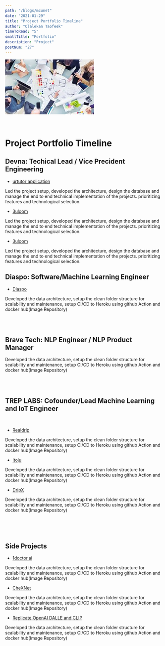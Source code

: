 ```yaml
---
path: "/blogs/mcunet"
date: "2021-01-29"
title: "Project Portfolio Timeline"
author: "Olalekan Taofeek"
timeToRead: "5"
smallTitle: "Portfolio"
description: "Project"
postNum: "27"
---
```


<img src="./cover_27.jpg"/>
<br/>
<br/>
<br/>

# Project Portfolio Timeline

## Devna: Techical Lead / Vice Precident Engineering

- <a href="https://urtutor.com/">urtutor application</a>

<p> Led the project setup, developed the architecture, design the database and manage the end to end technical implementation of the projects. prioritizing features and technological selection. </p>

- <a href="">3uloom </a>

<p>Led the project setup, developed the architecture, design the database and manage the end to end technical implementation of the projects. prioritizing features and technological selection. </p>

- <a href="https://3uloom.com/">3uloom </a>

<p>Led the project setup, developed the architecture, design the database and manage the end to end technical implementation of the projects. prioritizing features and technological selection. </p>

## Diaspo: Software/Machine Learning Engineer

- <a href="https://www.diaspo.ai/">Diaspo</a>

<p>Developed the data architecture, setup the clean folder structure for scalability and maintenance, setup CI/CD to Heroku using github Action and docker hub(Image Repository) </p>

<br>
<br>

## Brave Tech: NLP Engineer / NLP Product Manager

<p>Developed the data architecture, setup the clean folder structure for scalability and maintenance, setup CI/CD to Heroku using github Action and docker hub(Image Repository) </p>

<br>
<br>

## TREP LABS: Cofounder/Lead Machine Learning and IoT Engineer

<br>

- <a href="">Realdrip</a>

<p>Developed the data architecture, setup the clean folder structure for scalability and maintenance, setup CI/CD to Heroku using github Action and docker hub(Image Repository) </p>

- <a href="">Itoju</a>

<p>Developed the data architecture, setup the clean folder structure for scalability and maintenance, setup CI/CD to Heroku using github Action and docker hub(Image Repository) </p>

- <a href="">DripX</a>

<p>Developed the data architecture, setup the clean folder structure for scalability and maintenance, setup CI/CD to Heroku using github Action and docker hub(Image Repository) </p>

<br>
<br>
<br>

## Side Projects

- <a href=""> 1doctor.ai </a>

<p>Developed the data architecture, setup the clean folder structure for scalability and maintenance, setup CI/CD to Heroku using github Action and docker hub(Image Repository) </p>

- <a href=""> CheXNet </a>

<p>Developed the data architecture, setup the clean folder structure for scalability and maintenance, setup CI/CD to Heroku using github Action and docker hub(Image Repository) </p>

- <a href=""> Replicate OpenAI DALLE and CLIP </a>

<p>Developed the data architecture, setup the clean folder structure for scalability and maintenance, setup CI/CD to Heroku using github Action and docker hub(Image Repository) </p>
